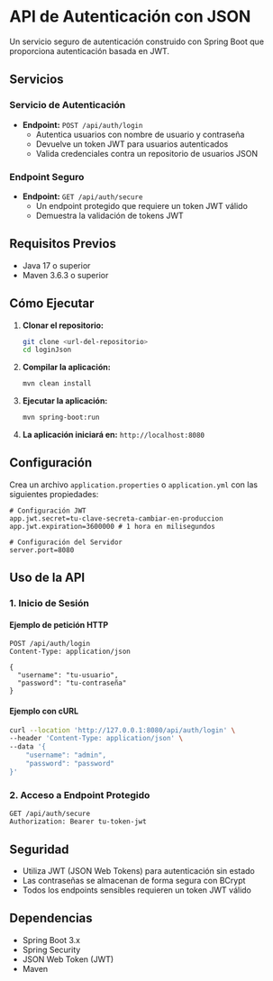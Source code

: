 # API de Autenticación con JSON

Un servicio seguro de autenticación construido con Spring Boot que proporciona autenticación basada en JWT.

## Servicios

### Servicio de Autenticación
- **Endpoint:** `POST /api/auth/login`
  - Autentica usuarios con nombre de usuario y contraseña
  - Devuelve un token JWT para usuarios autenticados
  - Valida credenciales contra un repositorio de usuarios JSON

### Endpoint Seguro
- **Endpoint:** `GET /api/auth/secure`
  - Un endpoint protegido que requiere un token JWT válido
  - Demuestra la validación de tokens JWT

## Requisitos Previos

- Java 17 o superior
- Maven 3.6.3 o superior

## Cómo Ejecutar

1. **Clonar el repositorio:**
   ```bash
   git clone <url-del-repositorio>
   cd loginJson
   ```

2. **Compilar la aplicación:**
   ```bash
   mvn clean install
   ```

3. **Ejecutar la aplicación:**
   ```bash
   mvn spring-boot:run
   ```

4. **La aplicación iniciará en:** `http://localhost:8080`

## Configuración

Crea un archivo `application.properties` o `application.yml` con las siguientes propiedades:

```properties
# Configuración JWT
app.jwt.secret=tu-clave-secreta-cambiar-en-produccion
app.jwt.expiration=3600000 # 1 hora en milisegundos

# Configuración del Servidor
server.port=8080
```

## Uso de la API

### 1. Inicio de Sesión
#### Ejemplo de petición HTTP
```http
POST /api/auth/login
Content-Type: application/json

{
  "username": "tu-usuario",
  "password": "tu-contraseña"
}
```

#### Ejemplo con cURL
```bash
curl --location 'http://127.0.0.1:8080/api/auth/login' \
--header 'Content-Type: application/json' \
--data '{
    "username": "admin",
    "password": "password"
}'
```

### 2. Acceso a Endpoint Protegido
```http
GET /api/auth/secure
Authorization: Bearer tu-token-jwt
```

## Seguridad

- Utiliza JWT (JSON Web Tokens) para autenticación sin estado
- Las contraseñas se almacenan de forma segura con BCrypt
- Todos los endpoints sensibles requieren un token JWT válido

## Dependencias

- Spring Boot 3.x
- Spring Security
- JSON Web Token (JWT)
- Maven